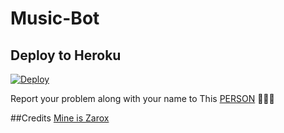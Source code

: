 # Music-Bot

## Deploy to Heroku

[![Deploy](https://www.herokucdn.com/deploy/button.svg)](https://heroku.com/deploy?template=https://github.com/Avengers105/Music-Bot/tree/main)


Report your problem along with your name to This [PERSON](https://t.me/Peterparker6) 👨🏻‍💻

##Credits
[Mine is Zarox](https://github.com/MineisZarox)
